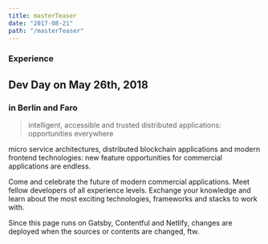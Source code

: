 ```yaml
---
title: masterTeaser
date: "2017-08-21"
path: "/masterTeaser"
---
```


### Experience
## Dev Day on May 26th, 2018
### in Berlin and Faro

<blockquote>
intelligent, accessible and trusted distributed applications: opportunities everywhere
</blockquote>

micro service architectures, distributed blockchain applications and modern frontend technologies: new feature opportunities for commercial applications are endless. 
                        
Come and celebrate the future of modern commercial applications. Meet fellow developers of all experience levels. Exchange your knowledge and learn about the most exciting technologies, frameworks and stacks to work with.

Since this page runs on Gatsby, Contentful and Netlify, changes are deployed when the sources or contents are changed, ftw.
